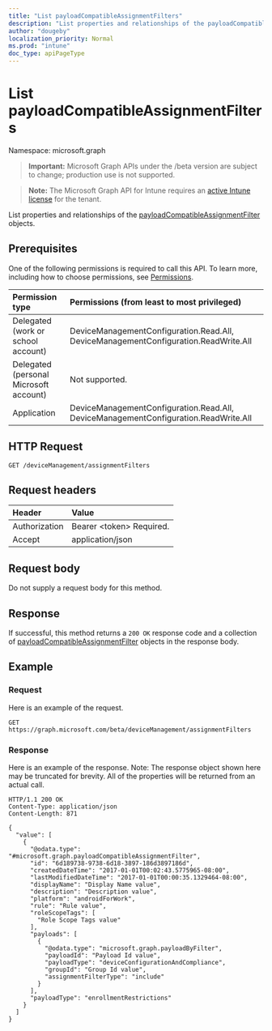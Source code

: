 ```yaml
---
title: "List payloadCompatibleAssignmentFilters"
description: "List properties and relationships of the payloadCompatibleAssignmentFilter objects."
author: "dougeby"
localization_priority: Normal
ms.prod: "intune"
doc_type: apiPageType
---
```


# List payloadCompatibleAssignmentFilters

Namespace: microsoft.graph

> **Important:** Microsoft Graph APIs under the /beta version are subject to change; production use is not supported.

> **Note:** The Microsoft Graph API for Intune requires an [active Intune license](https://go.microsoft.com/fwlink/?linkid=839381) for the tenant.

List properties and relationships of the [payloadCompatibleAssignmentFilter](../resources/intune-policyset-payloadcompatibleassignmentfilter.md) objects.

## Prerequisites
One of the following permissions is required to call this API. To learn more, including how to choose permissions, see [Permissions](/graph/permissions-reference).

|Permission type|Permissions (from least to most privileged)|
|:---|:---|
|Delegated (work or school account)|DeviceManagementConfiguration.Read.All, DeviceManagementConfiguration.ReadWrite.All|
|Delegated (personal Microsoft account)|Not supported.|
|Application|DeviceManagementConfiguration.Read.All, DeviceManagementConfiguration.ReadWrite.All|

## HTTP Request
<!-- {
  "blockType": "ignored"
}
-->
``` http
GET /deviceManagement/assignmentFilters
```

## Request headers
|Header|Value|
|:---|:---|
|Authorization|Bearer &lt;token&gt; Required.|
|Accept|application/json|

## Request body
Do not supply a request body for this method.

## Response
If successful, this method returns a `200 OK` response code and a collection of [payloadCompatibleAssignmentFilter](../resources/intune-policyset-payloadcompatibleassignmentfilter.md) objects in the response body.

## Example

### Request
Here is an example of the request.
``` http
GET https://graph.microsoft.com/beta/deviceManagement/assignmentFilters
```

### Response
Here is an example of the response. Note: The response object shown here may be truncated for brevity. All of the properties will be returned from an actual call.
``` http
HTTP/1.1 200 OK
Content-Type: application/json
Content-Length: 871

{
  "value": [
    {
      "@odata.type": "#microsoft.graph.payloadCompatibleAssignmentFilter",
      "id": "6d189738-9738-6d18-3897-186d3897186d",
      "createdDateTime": "2017-01-01T00:02:43.5775965-08:00",
      "lastModifiedDateTime": "2017-01-01T00:00:35.1329464-08:00",
      "displayName": "Display Name value",
      "description": "Description value",
      "platform": "androidForWork",
      "rule": "Rule value",
      "roleScopeTags": [
        "Role Scope Tags value"
      ],
      "payloads": [
        {
          "@odata.type": "microsoft.graph.payloadByFilter",
          "payloadId": "Payload Id value",
          "payloadType": "deviceConfigurationAndCompliance",
          "groupId": "Group Id value",
          "assignmentFilterType": "include"
        }
      ],
      "payloadType": "enrollmentRestrictions"
    }
  ]
}
```





